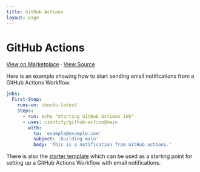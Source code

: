 ```yaml
---
title: GitHub Actions
layout: page
---
```


# GitHub Actions

<a target="_blank" href="https://github.com/marketplace/actions/cinotify-email">View on Marketplace</a>
    &middot;
    <a target="_blank" href="https://github.com/cinotify/github-action">View Source</a>

Here is an example showing how to start sending email notifications from a GitHub Actions Workflow:

```yml
jobs:
  First-Step:
    runs-on: ubuntu-latest
    steps:
      - run: echo "Starting GitHub Actions Job"
      - uses: cinotify/github-action@main
        with:
          to: 'example@example.com'
          subject: 'building main'
          body: 'This is a notification from GitHub actions.'
```

There is also the [starter template](https://github.com/cinotify/github-actions-example) which can be used as a starting point for setting up a GitHub Actions Workflow with email notifications.
